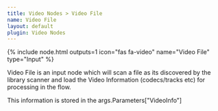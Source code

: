 ```yaml
---
title: Video Nodes > Video File
name: Video File
layout: default
plugin: Video Nodes
---
```


{% include node.html outputs=1 icon="fas fa-video" name="Video File" type="Input" %}

Video File is an input node which will scan a file as its discovered by the library scanner and load the Video Information (codecs/tracks etc) for processing in the flow.

This information is stored in the args.Parameters["VideoInfo"]